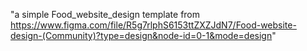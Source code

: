  "a simple Food_website_design template from https://www.figma.com/file/R5g7rlphS6153ttZXZJdN7/Food-website-design-(Community)?type=design&node-id=0-1&mode=design" 
